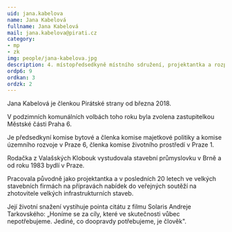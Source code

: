 ```yaml
---
uid: jana.kabelova
name: Jana Kabelová 
fullname: Jana Kabelová 
mail: jana.kabelova@pirati.cz
category: 
- mp
- zk
img: people/jana-kabelova.jpg
description: 4. místopředsedkyně místního sdružení, projektantka a rozpočtářka, aktivistka v oblasti hospodaření s veřejnými financemi a majetkem Prahy 6
ordp6: 9
ordkan: 3
ordzk: 2
---
```

Jana Kabelová  je členkou Pirátské strany od března 2018.

V podzimních komunálních volbách toho roku byla zvolena zastupitelkou Městské části Praha 6.

Je předsedkyní komise bytové a členka komise majetkové politiky a komise územního rozvoje v Praze 6, členka komise životního prostředí v Praze 1.

Rodačka z Valašských Klobouk vystudovala stavební průmyslovku v Brně a od roku 1983 bydlí v Praze.

Pracovala původně jako projektantka a v posledních 20 letech ve velkých stavebních firmách na přípravách nabídek do veřejných soutěží na zhotovitele velkých infrastrukturních staveb.

Její životní snažení vystihuje pointa citátu z filmu Solaris Andreje Tarkovského: „Honíme se za cíly, které ve skutečnosti vůbec nepotřebujeme. Jediné, co doopravdy potřebujeme, je člověk".
